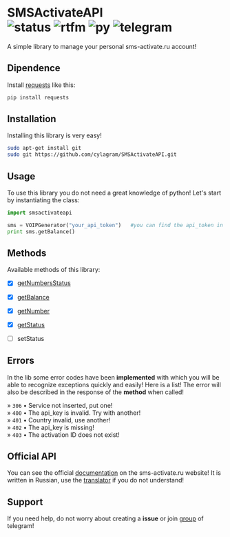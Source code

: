 SMSActivateAPI<br />
![status](https://img.shields.io/pypi/status/Django.svg)   ![rtfm](https://img.shields.io/readthedocs/pip.svg)   ![py](https://img.shields.io/badge/python-2.7-yellow.svg)   ![telegram](https://img.shields.io/badge/telegram-%40cylagram-blue.svg)
==============
A simple library to manage your personal sms-activate.ru account!


Dipendence
----------

Install [requests](http://docs.python-requests.org/en/master/) like this:
```sh
pip install requests
```


Installation
------------

Installing this library is very easy!
```sh
sudo apt-get install git
sudo git https://github.com/cylagram/SMSActivateAPI.git
```

Usage
-----------

To use this library you do not need a great knowledge of python!
Let's start by instantiating the class:
```python
import smsactivateapi

sms = VOIPGenerator("your_api_token")   #you can find the api_token in your smsactivate account!
print sms.getBalance()
```

Methods
-------

Available methods of this library:

- [x] [getNumbersStatus](https://github.com/cylagram/SMSActivateAPI/blob/master/methods/getNumbersStatus.md)
- [x] [getBalance](https://github.com/cylagram/SMSActivateAPI/blob/master/methods/getBalance.md)
- [x] [getNumber](https://github.com/cylagram/SMSActivateAPI/blob/master/methods/getNumber.md)
- [x] [getStatus](https://github.com/cylagram/SMSActivateAPI/blob/master/methods/getStatus.md)
- [ ] setStatus


Errors
------

In the lib some error codes have been **implemented** with which you will be able to recognize exceptions quickly and easily!
Here is a list! The error will also be described in the response of the **method** when called!

» `306` •  Service not inserted, put one!<br />
» `400` •  The api_key is invalid. Try with another!<br />
» `401` •  Country invalid, use another!<br />
» `402` •  The api_key is missing!<br />
» `403` •  The activation ID does not exist!<br />


Official API
------------
You can see the official [documentation](http://sms-activate.ru/index.php?act=api) on the sms-activate.ru website! It is written in Russian, use the [translator](https://translate.google.it/?hl=it) if you do not understand!


Support
-------

If you need help, do not worry about creating a **issue** or join [group](https://t.me/Hamstry) of telegram!
